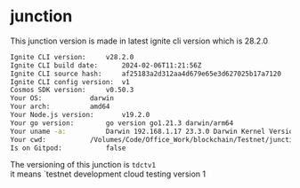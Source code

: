 # junction

This junction version is made in latest ignite cli version which is 28.2.0
```bash
Ignite CLI version:		v28.2.0
Ignite CLI build date:		2024-02-06T11:21:56Z
Ignite CLI source hash:		af25183a2d312aa4d679e65e3d627025b17a7120
Ignite CLI config version:	v1
Cosmos SDK version:		v0.50.3
Your OS:			darwin
Your arch:			amd64
Your Node.js version:		v19.2.0
Your go version:		go version go1.21.3 darwin/arm64
Your uname -a:			Darwin 192.168.1.17 23.3.0 Darwin Kernel Version 23.3.0: Wed Dec 20 21:30:44 PST 2023; root:xnu-10002.81.5~7/RELEASE_ARM64_T6000 x86_64
Your cwd:			/Volumes/Code/Office_Work/blockchain/Testnet/junction-new
Is on Gitpod:			false
```


The versioning of this junction is `tdctv1`  
it means `testnet development cloud testing version 1